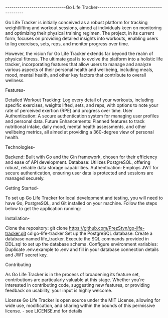 ------------------------------Go Life Tracker-----------------------------------------

Go Life Tracker is initially conceived as a robust platform for tracking weightlifting and workout sessions, aimed at individuals keen on monitoring and optimizing their physical training regimen. The project, in its current form, focuses on providing detailed insights into workouts, enabling users to log exercises, sets, reps, and monitor progress over time.

However, the vision for Go Life Tracker extends far beyond the realm of physical fitness. The ultimate goal is to evolve the platform into a holistic life tracker, incorporating features that allow users to manage and analyze various aspects of their personal health and wellbeing, including meals, mood, mental health, and other key factors that contribute to overall wellness.

Features-

Detailed Workout Tracking: 
    Log every detail of your workouts, including specific exercises, weights lifted, sets, and reps, with options to note your rate of perceived exertion (RPE) and progress over time.
User Authentication: 
    A secure authentication system for managing user profiles and personal data.
Future Enhancements: 
    Planned features to track nutritional intake, daily mood, mental health assessments, and other wellbeing metrics, all aimed at providing a 360-degree view of personal health.

Technologies- 

Backend: 
    Built with Go and the Gin framework, chosen for their efficiency and ease of API development.
Database: 
    Utilizes PostgreSQL, offering robust, reliable data storage capabilities.
Authentication: 
    Employs JWT for secure authentication, ensuring user data is protected and sessions are managed securely.



Getting Started-

To set up Go Life Tracker for local development and testing, you will need to have Go, PostgreSQL, and Git installed on your machine. Follow the steps below to get the application running:

Installation-

Clone the repository:
    git clone https://github.com/PrezStvn/go-life-tracker.git
    cd go-life-tracker
Set up the PostgreSQL database:
    Create a database named life_tracker.
    Execute the SQL commands provided in DDL.sql to set up the database schema.
Configure environment variables:
    Duplicate .env.example to .env and fill in your database connection details and JWT secret key.


Contributing

As Go Life Tracker is in the process of broadening its feature set, contributions are particularly valuable at this stage. Whether you're interested in contributing code, suggesting new features, or providing feedback on usability, your input is highly welcome.

License
Go Life Tracker is open source under the MIT License, allowing for wide use, modification, and sharing within the bounds of this permissive license. - see LICENSE.md for details
